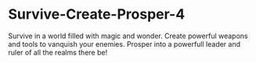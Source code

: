 # Survive-Create-Prosper-4
Survive in a world filled with magic and wonder. Create powerful weapons and tools to vanquish your enemies. Prosper into a powerfull leader and ruler of all the realms there be!
